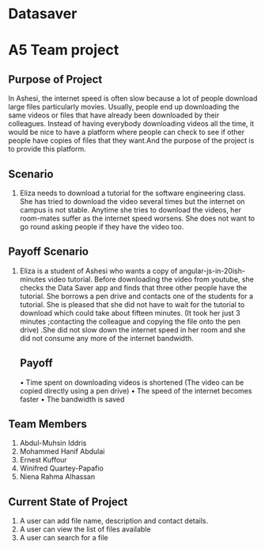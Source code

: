 
Datasaver
=========

A5 Team project
===================

Purpose of Project
----------------------
In Ashesi, the internet speed is often slow because a lot of people download large files particularly movies. Usually, people end up downloading the same videos or files that have already been downloaded by their colleagues. Instead of having everybody downloading videos all the time, it would be nice to have a platform where people can check to see if other people have copies of files that they want.And the purpose of the project is to provide this platform.

Scenario
----------------------
1. Eliza needs to download a tutorial for the software engineering class. She has tried to download the video several times    but the internet on campus is not stable. Anytime she tries to download the videos, her room-mates suffer as the           internet speed worsens. She does not want to go round asking people if they have the video too.

Payoff Scenario 
----------------------
1. Eliza is a student of Ashesi who wants a copy of angular-js-in-20ish-minutes video tutorial. Before downloading the        video from youtube, she checks the Data Saver app and finds that three other people have the tutorial. She borrows a pen    drive and contacts one of the students for a tutorial. She is pleased that she did not have to wait for the tutorial to    download which could take about fifteen minutes. (It took her just 3 minutes ;contacting the colleague and copying the     file onto the pen drive) .She did not slow down the internet speed in her room and she did not consume any more of the     internet bandwidth.
   

   Payoff
   -------------
   •	Time spent on downloading videos is shortened (The video can be copied directly using a pen drive)
   •	The speed of the internet becomes faster
   •	The bandwidth is saved

Team Members
---------------------
1. Abdul-Muhsin Iddris
2. Mohammed Hanif Abdulai
3. Ernest Kuffour
4. Winifred Quartey-Papafio
5. Niena Rahma Alhassan

Current State of Project
-------------------------
1. A user can add file name, description and contact details.
2. A user can view the list of files available
3. A user can search for a file

